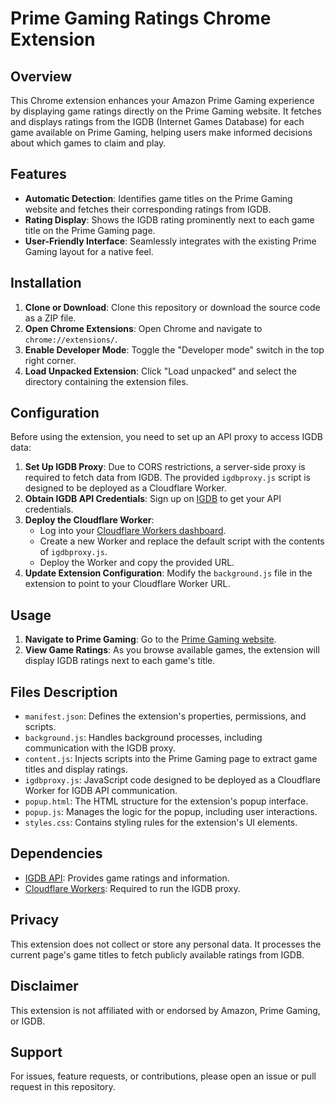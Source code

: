 # Prime Gaming Ratings Chrome Extension

## Overview

This Chrome extension enhances your Amazon Prime Gaming experience by displaying game ratings directly on the Prime Gaming website. It fetches and displays ratings from the IGDB (Internet Games Database) for each game available on Prime Gaming, helping users make informed decisions about which games to claim and play.

## Features

- **Automatic Detection**: Identifies game titles on the Prime Gaming website and fetches their corresponding ratings from IGDB.
- **Rating Display**: Shows the IGDB rating prominently next to each game title on the Prime Gaming page.
- **User-Friendly Interface**: Seamlessly integrates with the existing Prime Gaming layout for a native feel.

## Installation

1. **Clone or Download**: Clone this repository or download the source code as a ZIP file.
2. **Open Chrome Extensions**: Open Chrome and navigate to `chrome://extensions/`.
3. **Enable Developer Mode**: Toggle the "Developer mode" switch in the top right corner.
4. **Load Unpacked Extension**: Click "Load unpacked" and select the directory containing the extension files.

## Configuration

Before using the extension, you need to set up an API proxy to access IGDB data:

1. **Set Up IGDB Proxy**: Due to CORS restrictions, a server-side proxy is required to fetch data from IGDB. The provided `igdbproxy.js` script is designed to be deployed as a Cloudflare Worker.
2. **Obtain IGDB API Credentials**: Sign up on [IGDB](https://api.igdb.com/) to get your API credentials.
3. **Deploy the Cloudflare Worker**:
   - Log into your [Cloudflare Workers dashboard](https://workers.cloudflare.com/).
   - Create a new Worker and replace the default script with the contents of `igdbproxy.js`.
   - Deploy the Worker and copy the provided URL.
4. **Update Extension Configuration**: Modify the `background.js` file in the extension to point to your Cloudflare Worker URL.

## Usage

1. **Navigate to Prime Gaming**: Go to the [Prime Gaming website](https://gaming.amazon.com/).
2. **View Game Ratings**: As you browse available games, the extension will display IGDB ratings next to each game's title.

## Files Description

- `manifest.json`: Defines the extension's properties, permissions, and scripts.
- `background.js`: Handles background processes, including communication with the IGDB proxy.
- `content.js`: Injects scripts into the Prime Gaming page to extract game titles and display ratings.
- `igdbproxy.js`: JavaScript code designed to be deployed as a Cloudflare Worker for IGDB API communication.
- `popup.html`: The HTML structure for the extension's popup interface.
- `popup.js`: Manages the logic for the popup, including user interactions.
- `styles.css`: Contains styling rules for the extension's UI elements.

## Dependencies

- [IGDB API](https://api.igdb.com/): Provides game ratings and information.
- [Cloudflare Workers](https://workers.cloudflare.com/): Required to run the IGDB proxy.

## Privacy

This extension does not collect or store any personal data. It processes the current page's game titles to fetch publicly available ratings from IGDB.

## Disclaimer

This extension is not affiliated with or endorsed by Amazon, Prime Gaming, or IGDB.

## Support

For issues, feature requests, or contributions, please open an issue or pull request in this repository.
